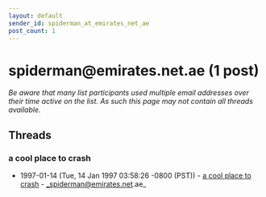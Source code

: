 ```yaml
---
layout: default
sender_id: spiderman_at_emirates_net_ae
post_count: 1
---
```


# spiderman<span>@</span>emirates.net.ae (1 post)

_Be aware that many list participants used multiple email addresses over their time active on the list. As such this page may not contain all threads available._

## Threads

### a cool place to crash
+ 1997-01-14 (Tue, 14 Jan 1997 03:58:26 -0800 (PST)) - [a cool place to crash](/archive/1997/01/9a32eda022e2514b36e7e8dcb443cba953f2a17b856b8302984a9a7e8a932be5) - _spiderman@emirates.net.ae_

